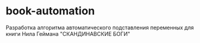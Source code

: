 # book-automation
Разработка алгоритма автоматического подставления переменных для книги Нила Геймана "СКАНДИНАВСКИЕ БОГИ"

